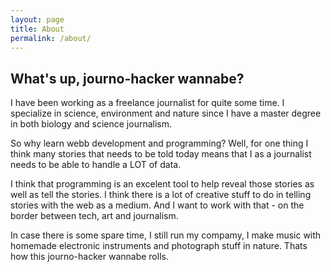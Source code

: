 ```yaml
---
layout: page
title: About
permalink: /about/
---
```


## What's up, journo-hacker wannabe?
I have been working as a freelance journalist for quite some time. I specialize in science, environment and nature since I have a master degree in both biology and science journalism. 

So why learn webb development and programming? Well, for one thing I think many stories that needs to be told today means that I as a journalist needs to be able to handle a LOT of data. 

I think that programming is an excelent tool to help reveal those stories as well as tell the stories. I think there is a lot of creative stuff to do in telling stories with the web as a medium. And I want to work with that - on the border between tech, art and journalism.

In case there is some spare time, I still run my compamy, I make music with homemade electronic instruments and photograph stuff in nature. Thats how this journo-hacker wannabe rolls.
